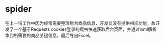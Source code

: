 # spider
在上一份工作中因为经常需要整理后台商品信息，开发又没有提供相应功能，故开发了一个基于Requests cookies登录的爬虫快速获取后台页面，并通过lxml解析拿到所需要的商品关键信息，最后导出Excel。
